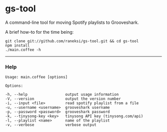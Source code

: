 gs-tool
========

A command-line tool for moving Spotify playlists to Grooveshark.

A brief how-to for the time being:

	git clone git://github.com/raneksi/gs-tool.git && cd gs-tool
	npm install
	./main.coffee -h
	
---
	
### Help

	Usage: main.coffee [options]

	Options:

    -h, --help                 output usage information
    -V, --version              output the version number
    -i, --input <file>         read spotify playlist from a file
    -u, --username <username>  grooveshark username
    -p, --password <password>  grooveshark password
    -k, --tinysong-key <key>   tinysong API key (tinysong.com/api)
    -l, --playlist <name>      name of the playlist
    -v, --verbose              verbose output